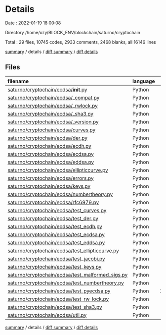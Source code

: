 # Details

Date : 2022-01-19 18:00:08

Directory /home/ozy/BLOCK_ENV/blockchain/saturno/cryptochain

Total : 29 files,  10745 codes, 2933 comments, 2468 blanks, all 16146 lines

[summary](results.md) / details / [diff summary](diff.md) / [diff details](diff-details.md)

## Files
| filename | language | code | comment | blank | total |
| :--- | :--- | ---: | ---: | ---: | ---: |
| [saturno/cryptochain/ecdsa/__init__.py](/saturno/cryptochain/ecdsa/__init__.py) | Python | 84 | 3 | 4 | 91 |
| [saturno/cryptochain/ecdsa/_compat.py](/saturno/cryptochain/ecdsa/_compat.py) | Python | 98 | 24 | 33 | 155 |
| [saturno/cryptochain/ecdsa/_rwlock.py](/saturno/cryptochain/ecdsa/_rwlock.py) | Python | 39 | 32 | 16 | 87 |
| [saturno/cryptochain/ecdsa/_sha3.py](/saturno/cryptochain/ecdsa/_sha3.py) | Python | 150 | 18 | 15 | 183 |
| [saturno/cryptochain/ecdsa/_version.py](/saturno/cryptochain/ecdsa/_version.py) | Python | 444 | 170 | 82 | 696 |
| [saturno/cryptochain/ecdsa/curves.py](/saturno/cryptochain/ecdsa/curves.py) | Python | 338 | 60 | 75 | 473 |
| [saturno/cryptochain/ecdsa/der.py](/saturno/cryptochain/ecdsa/der.py) | Python | 247 | 111 | 52 | 410 |
| [saturno/cryptochain/ecdsa/ecdh.py](/saturno/cryptochain/ecdsa/ecdh.py) | Python | 102 | 200 | 35 | 337 |
| [saturno/cryptochain/ecdsa/ecdsa.py](/saturno/cryptochain/ecdsa/ecdsa.py) | Python | 477 | 282 | 80 | 839 |
| [saturno/cryptochain/ecdsa/eddsa.py](/saturno/cryptochain/ecdsa/eddsa.py) | Python | 192 | 12 | 49 | 253 |
| [saturno/cryptochain/ecdsa/ellipticcurve.py](/saturno/cryptochain/ecdsa/ellipticcurve.py) | Python | 931 | 444 | 204 | 1,579 |
| [saturno/cryptochain/ecdsa/errors.py](/saturno/cryptochain/ecdsa/errors.py) | Python | 2 | 1 | 2 | 5 |
| [saturno/cryptochain/ecdsa/keys.py](/saturno/cryptochain/ecdsa/keys.py) | Python | 649 | 925 | 93 | 1,667 |
| [saturno/cryptochain/ecdsa/numbertheory.py](/saturno/cryptochain/ecdsa/numbertheory.py) | Python | 567 | 117 | 139 | 823 |
| [saturno/cryptochain/ecdsa/rfc6979.py](/saturno/cryptochain/ecdsa/rfc6979.py) | Python | 52 | 33 | 26 | 111 |
| [saturno/cryptochain/ecdsa/test_curves.py](/saturno/cryptochain/ecdsa/test_curves.py) | Python | 243 | 5 | 77 | 325 |
| [saturno/cryptochain/ecdsa/test_der.py](/saturno/cryptochain/ecdsa/test_der.py) | Python | 329 | 25 | 123 | 477 |
| [saturno/cryptochain/ecdsa/test_ecdh.py](/saturno/cryptochain/ecdsa/test_ecdh.py) | Python | 356 | 4 | 78 | 438 |
| [saturno/cryptochain/ecdsa/test_ecdsa.py](/saturno/cryptochain/ecdsa/test_ecdsa.py) | Python | 550 | 25 | 87 | 662 |
| [saturno/cryptochain/ecdsa/test_eddsa.py](/saturno/cryptochain/ecdsa/test_eddsa.py) | Python | 820 | 22 | 237 | 1,079 |
| [saturno/cryptochain/ecdsa/test_ellipticcurve.py](/saturno/cryptochain/ecdsa/test_ellipticcurve.py) | Python | 145 | 11 | 44 | 200 |
| [saturno/cryptochain/ecdsa/test_jacobi.py](/saturno/cryptochain/ecdsa/test_jacobi.py) | Python | 482 | 8 | 168 | 658 |
| [saturno/cryptochain/ecdsa/test_keys.py](/saturno/cryptochain/ecdsa/test_keys.py) | Python | 699 | 31 | 219 | 949 |
| [saturno/cryptochain/ecdsa/test_malformed_sigs.py](/saturno/cryptochain/ecdsa/test_malformed_sigs.py) | Python | 226 | 69 | 64 | 359 |
| [saturno/cryptochain/ecdsa/test_numbertheory.py](/saturno/cryptochain/ecdsa/test_numbertheory.py) | Python | 313 | 23 | 73 | 409 |
| [saturno/cryptochain/ecdsa/test_pyecdsa.py](/saturno/cryptochain/ecdsa/test_pyecdsa.py) | Python | 1,814 | 69 | 269 | 2,152 |
| [saturno/cryptochain/ecdsa/test_rw_lock.py](/saturno/cryptochain/ecdsa/test_rw_lock.py) | Python | 115 | 35 | 31 | 181 |
| [saturno/cryptochain/ecdsa/test_sha3.py](/saturno/cryptochain/ecdsa/test_sha3.py) | Python | 91 | 0 | 21 | 112 |
| [saturno/cryptochain/ecdsa/util.py](/saturno/cryptochain/ecdsa/util.py) | Python | 190 | 174 | 72 | 436 |

[summary](results.md) / details / [diff summary](diff.md) / [diff details](diff-details.md)